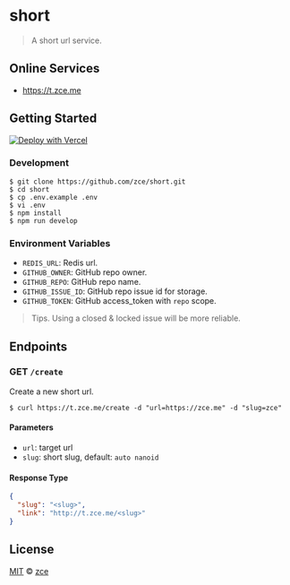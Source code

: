 # short

> A short url service.

## Online Services

- https://t.zce.me

## Getting Started

[![Deploy with Vercel](https://vercel.com/button)](https://vercel.com/new/git/external?repository-url=https%3A%2F%2Fgithub.com%2Fzce%2Fshort&env=GITHUB_OWNER,GITHUB_REPO,GITHUB_ISSUE_ID,GITHUB_TOKEN&demo-url=https%3A%2F%2Ft.zce.me)

### Development

```shell
$ git clone https://github.com/zce/short.git
$ cd short
$ cp .env.example .env
$ vi .env
$ npm install
$ npm run develop
```

### Environment Variables

- `REDIS_URL`: Redis url.
- `GITHUB_OWNER`: GitHub repo owner.
- `GITHUB_REPO`: GitHub repo name.
- `GITHUB_ISSUE_ID`: GitHub repo issue id for storage.
- `GITHUB_TOKEN`: GitHub access_token with `repo` scope.

> Tips. Using a closed & locked issue will be more reliable.

## Endpoints

### GET `/create`

Create a new short url.

```shell
$ curl https://t.zce.me/create -d "url=https://zce.me" -d "slug=zce"
```

#### Parameters

- `url`: target url
- `slug`: short slug, default: `auto nanoid`

#### Response Type

```json
{
  "slug": "<slug>",
  "link": "http://t.zce.me/<slug>"
}
```

## License

[MIT](LICENSE) &copy; [zce](https://zce.me)
